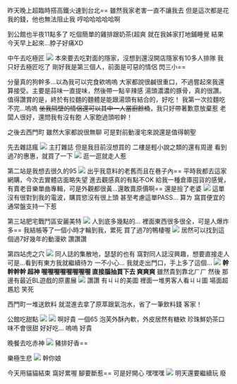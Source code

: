 昨天晚上超臨時搭高鐵火速到台北==
雖然我家老害一直不讓我去
但是這次都是花我的錢，他也無法阻止我
哼哈哈哈哈哈啊


到公館也半夜11點多了
吃個簡單的雞排跟奶茶(超爽
就在我姊家打地鋪睡覺
結果今天早上起來...脖子好痛XD


中午去吃極匠
![](https://telegra.ph/file/8a6aae6c1fadd417d5ec8.jpg)
本來要去吃對面的隱家，沒想到還沒開店隱家有10多人排隊
我只好去極匠吃了
剛好我是第三個人，前面是可惡的情侶
閃三小==

分量真的狗幹多...以為我可以完食欸嗚嗚
大家都說很鹹很重口，不過嘗起來我還算接受。主要是蒜味一直提味，然後帶一點辛辣感
湯頭濃濃的豚骨，真的很讚。值得讚賞的是，終於有拉麵的麵體是能跟湯頭有結合的，好吃！
我第一次拉麵吃不完...嗚嗚
~~坐我隔壁的情侶還可以其中一人當廚餘桶~~，我只好帶著歉意放棄惹
老闆人很好，還問我有沒有飽
人家飽過頭啦幹！


之後去西門町
雖然大家都說很無聊
可是對前動漫宅來說還是值得朝聖

先去雜誌瘋
![](https://raw.githubusercontent.com/photohost/pcblog/master/pchost/P_20220312_131509.jpg.jpg)
主打雜誌
但是我目前沒想買的
二樓是輕小說之類的還有周邊
看到過7的惠惠，就買了一下
![](https://raw.githubusercontent.com/photohost/pcblog/master/pchost/P_20220312_223252.jpg.jpg)
逛一逛就走人惹


第二站是我想去很久的95
![](https://raw.githubusercontent.com/photohost/pcblog/master/pchost/P_20220312_132832.jpg.jpg)
出乎我意料的老舊而且在巷子內==
平時我都去這家網購，今次去實體店面略失望
進去觀感真的有點不OK
給我一種倉庫囤貨的感覺，有賣老音樂單曲專輯，可是外觀都很黃...還敢賣原價啊==
還是撿了老婆
![](https://raw.githubusercontent.com/photohost/pcblog/master/pchost/P_20220312_223224.jpg.jpg)
這單沒有很對到我的電波，購買慾沒有很上頭
甚至考慮這單PASS...
算ㄌ
窩買便宜的通常盤支持一下惹


第三站肥宅戰鬥區安麗美特
![](https://raw.githubusercontent.com/photohost/pcblog/master/pchost/P_20220312_144129.jpg.jpg)
人到底多幾點的...
裡面東西很多很全，可是人爆炸多==
我結帳等了一個小時才輪到我，累死
買了過7的鴨棲喔
![](https://raw.githubusercontent.com/photohost/pcblog/master/pchost/P_20220312_223301.jpg.jpg)
居然可以找到這個過7好幾年的動漫欸
讚讚讚


第四站虎之穴
![](https://raw.githubusercontent.com/photohost/pcblog/master/pchost/P_20220312_150210.jpg.jpg)
同人誌的集散地，瑟瑟的也有
窩對同人誌沒興趣，想要直接走人
可是...看到有東方我就繼續待ㄌ
一不小心...
我就走出門口，手上多了這個...
![](https://raw.githubusercontent.com/photohost/pcblog/master/pchost/P_20220312_223238.jpg.jpg)
**幹幹幹幹
超神
喔喔喔喔喔喔喔喔
直接腦抽買下去
爽爽爽**
雖然貴到靠北ㄏㄏ
然後
那邊有最近BL遊戲的原畫展
![](https://raw.githubusercontent.com/photohost/pcblog/master/pchost/P_20220312_150143.jpg.jpg)
讚讚
有ㄐㄐ的美圖
裡面一堆男客人看ㄐㄐ圖
場面超尷尬
笑死


西門町一堆送飲料
就混進去拿了原萃跟氣泡水，省了一筆飲料錢
客家！


公館吃甜點
![](https://raw.githubusercontent.com/photohost/pcblog/master/pchost/P_20220312_182932.jpg.jpg)
![](https://raw.githubusercontent.com/photohost/pcblog/master/pchost/P_20220312_183309.jpg.jpg)
啊好貴
一個65
泡芙外酥內軟，外皮居然有糖欸
珍珠鮮奶茶口味不會很甜
好好吃...
嗚嗚
好貴

晚餐去吃赤神
![](https://raw.githubusercontent.com/photohost/pcblog/master/pchost/P_20220312_185310.jpg.jpg)
豬排好香==


樂極生悲
![](https://raw.githubusercontent.com/photohost/pcblog/master/pchost/P_20220312_202725.jpg.jpg)
幹你娘

今天用貓貓結束
窩好累喔
腳要斷惹==
可是好開心
嘿嘿嘿
![](https://raw.githubusercontent.com/photohost/pcblog/master/pchost/P_20220312_192026.jpg.jpg)
明天還要繼續玩
廢
<!-- ##{"timestamp":1647057600}## -->